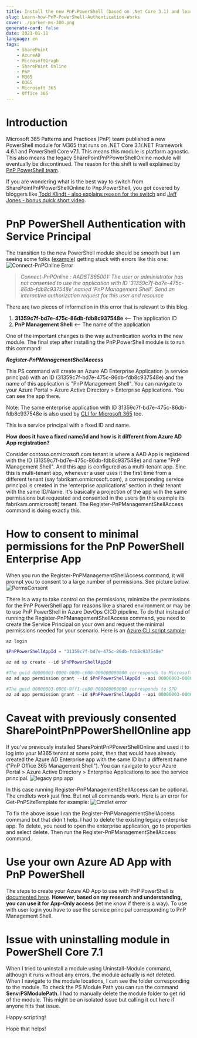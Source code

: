 ```yaml
---
title: Install the new PnP.PowerShell (based on .Net Core 3.1) and learn how it's Authentication Works
slug: Learn-how-PnP-PowerShell-Authentication-Works
cover: ./parker-ms-300.png
generate-card: false
date: 2021-01-11
language: en
tags:
    - SharePoint
    - AzureAD
    - MicrosoftGraph
    - SharePoint Online
    - PnP
    - M365
    - O365
    - Microsoft 365
    - Office 365
---
```


# Introduction

Microsoft 365 Patterns and Practices (PnP) team published a new PowerShell module for M365 that runs on .NET Core 3.1/.NET Framework 4.6.1 and PowerShell Core v7.1. This means this module is platform agnostic. This also means the legacy SharePointPnPPowerShellOnline module will eventually be discontinued. The reason for this shift is well explained by [PnP PowerShell team](https://github.com/pnp/powershell). 

If you are wondering what is the best way to switch from SharePointPnPPowerShellOnline to Pnp.PowerShell, you got covered by bloggers like [Todd Klindt - also explains reason  for the switch](https://www.toddklindt.com/blog/Lists/Posts/Post.aspx?ID=881) and [Jeff Jones - bonus quick short video](https://www.spjeff.com/2021/01/03/how-to-switch-to-pnp-powershell-ps7-from-sharepointpnppowershellonline-ps5-1/).


# 
# PnP PowerShell Authentication with Service Principal

The transition to the new PowerShell module should be smooth but I am seeing some folks ([example](https://docs.microsoft.com/en-us/answers/questions/218696/pnp-error-when-connect-pnponline.html)) getting stuck with errors like this one:
![Connect-PnPOnline Error](./connecterror.png)

>*Connect-PnPOnline : AADSTS65001: The user or administrator has not consented to use the application with ID
'31359c7f-bd7e-475c-86db-fdb8c937548e' named 'PnP Management Shell'. Send an interactive authorization request for this user and resource*

There are two pieces of information in this error that is relevant to this blog.
1. **31359c7f-bd7e-475c-86db-fdb8c937548e** <-- The application ID
2. **PnP Management Shell** <-- The name of the application 

One of the important changes is the way authentication works in the new module. The final step after installing the PnP.PowerShell module is to run this command:

***Register-PnPManagementShellAccess***

This PS command will create an Azure AD Enterprise Application (a service principal) with an ID (31359c7f-bd7e-475c-86db-fdb8c937548e) and the name of this application is "PnP Management Shell". You can navigate to your Azure Portal > Azure Active Directory > Enterprise Applications. You can see the app there.

Note: The same enterprise application with ID 31359c7f-bd7e-475c-86db-fdb8c937548e is also used by [CLI for Microsoft 365](https://pnp.github.io/cli-microsoft365/) too. 

This is a service principal with a fixed ID and name. 

**How does it have a fixed name/id and how is it different from Azure AD App registration?**

Consider contoso.onmicrosoft.com tenant is where a AAD App is registered with the ID (31359c7f-bd7e-475c-86db-fdb8c937548e) and name "PnP Management Shell". And this app is configured as a multi-tenant app. Sine this is multi-tenant app, whenever a user uses it the first time from a different tenant (say fabrikam.onmicrosoft.com), a corresponding service principal is created in the 'enterprise applications' section in their tenant with the same ID/Name. It's basically a projection of the app with the same permissions but requested and consented in the users (in this example its fabrikam.onmicrosoft) tenant. The Register-PnPManagementShellAccess command is doing exactly this. 

# 
# How to consent to minimal permissions for the PnP PowerShell Enterprise App

When you run the Register-PnPManagementShellAccess command, it will prompt you to consent to a large number of permissions. See picture below.
![PermsConsent](./perms.png)

There is a way to take control on the permissions, minimize the permissions for the PnP PowerShell app for reasons like a shared environment or may be to use PnP PowerShell in Azure DevOps CICD pipeline. To do that instead of running the Register-PnPManagementShellAccess command, you need to create the Service Principal on your own and request the minimal permissions needed for your scenario. Here is an [Azure CLI script sample](https://gist.github.com/svarukala/1d0c07d1706e378f45f7d715844ba585):

```powershell
az login

$PnPPowerShellAppId = "31359c7f-bd7e-475c-86db-fdb8c937548e"

az ad sp create --id $PnPPowerShellAppId

#The guid 00000003-0000-0000-c000-000000000000 corresponds to Microsoft Graph
az ad app permission grant --id $PnPPowerShellAppId --api 00000003-0000-0000-c000-000000000000 --scope User.Read.All,Group.ReadWrite.All

#The guid 00000003-0000-0ff1-ce00-000000000000 corresponds to SPO
az ad app permission grant --id $PnPPowerShellAppId --api 00000003-0000-0ff1-ce00-000000000000 --scope User.Read.All,Sites.FullControl.All
```

# 
# Caveat with previously consented SharePointPnPPowerShellOnline app

If you've previously installed SharePointPnPPowerShellOnline and used it to log into your M365 tenant at some point, then that would have already created the Azure AD Enterprise app with the same ID but a different name ("PnP Office 365 Management Shell"). You can navigate to your Azure Portal > Azure Active Directory > Enterprise Applications to see the service principal.
![legacy pnp app](oldpnp.png)

In this case running Register-PnPManagementShellAccess can be optional. The cmdlets work just fine. But not all commands work. Here is an error for Get-PnPSiteTemplate for example:
![Cmdlet error](permserror.png)

To fix the above issue I ran the Register-PnPManagementShellAccess command but that didn't help. I had to delete the existing legacy enterprise app. To delete, you need to open the enterprise application, go to properties and select delete. Then run the Register-PnPManagementShellAccess command.

# 
# Use your own Azure AD App with PnP PowerShell

The steps to create your Azure AD App to use with PnP PowerShell is [documented here](https://pnp.github.io/powershell/articles/authentication.html). **However, based on my research and understanding, you can use it for App-Only access** (let me know if there is a way). To use with user login you have to use the service principal corresponding to PnP Management Shell.


# 
# Issue with uninstalling module in PowerShell Core 7.1

When I tried to uninstall a module using Uninstall-Module command, although it runs without any errors, the module actually is not deleted. When I navigate to the module locations, I can see the folder corresponding to the module. To check the PS Module Path you can run the command **$env:PSModulePath**.
I had to manually delete the module folder to get rid of the module. This might be an isolated issue but calling it out here if anyone hits that issue.

Happy scripting!

Hope that helps!